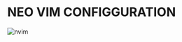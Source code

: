 # NEO VIM CONFIGGURATION
![nvim](https://user-images.githubusercontent.com/56396241/102330136-88724300-3fcc-11eb-93c4-2f44e41f9f6a.png)
